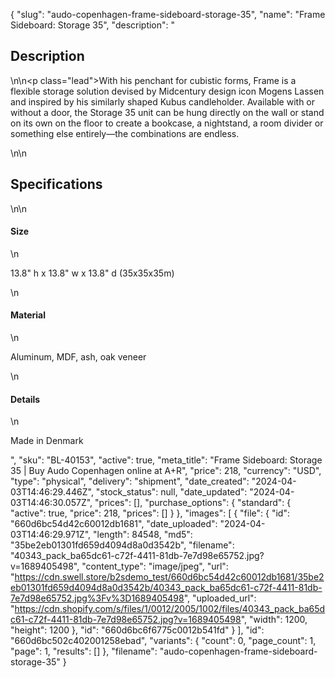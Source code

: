 {
  "slug": "audo-copenhagen-frame-sideboard-storage-35",
  "name": "Frame Sideboard: Storage 35",
  "description": "<h2>Description</h2>\n<!-- split -->\n<p class=\"lead\">With his penchant for cubistic forms, Frame is a flexible storage solution devised by Midcentury design icon Mogens Lassen and inspired by his similarly shaped Kubus candleholder. Available with or without a door, the Storage 35 unit can be hung directly on the wall or stand on its own on the floor to create a bookcase, a nightstand, a room divider or something else entirely—the combinations are endless.</p>\n<!-- split -->\n<h2>Specifications</h2>\n<!-- split -->\n<h4>Size</h4>\n<p>13.8\" h x 13.8\" w x 13.8\" d (35x35x35m)</p>\n<h4>Material</h4>\n<p>Aluminum, MDF, ash, oak veneer</p>\n<h4>Details</h4>\n<p>Made in Denmark</p>",
  "sku": "BL-40153",
  "active": true,
  "meta_title": "Frame Sideboard: Storage 35 | Buy Audo Copenhagen online at A+R",
  "price": 218,
  "currency": "USD",
  "type": "physical",
  "delivery": "shipment",
  "date_created": "2024-04-03T14:46:29.446Z",
  "stock_status": null,
  "date_updated": "2024-04-03T14:46:30.057Z",
  "prices": [],
  "purchase_options": {
    "standard": {
      "active": true,
      "price": 218,
      "prices": []
    }
  },
  "images": [
    {
      "file": {
        "id": "660d6bc54d42c60012db1681",
        "date_uploaded": "2024-04-03T14:46:29.971Z",
        "length": 84548,
        "md5": "35be2eb01301fd659d4094d8a0d3542b",
        "filename": "40343_pack_ba65dc61-c72f-4411-81db-7e7d98e65752.jpg?v=1689405498",
        "content_type": "image/jpeg",
        "url": "https://cdn.swell.store/b2sdemo_test/660d6bc54d42c60012db1681/35be2eb01301fd659d4094d8a0d3542b/40343_pack_ba65dc61-c72f-4411-81db-7e7d98e65752.jpg%3Fv%3D1689405498",
        "uploaded_url": "https://cdn.shopify.com/s/files/1/0012/2005/1002/files/40343_pack_ba65dc61-c72f-4411-81db-7e7d98e65752.jpg?v=1689405498",
        "width": 1200,
        "height": 1200
      },
      "id": "660d6bc6f6775c0012b541fd"
    }
  ],
  "id": "660d6bc502c402001258ebad",
  "variants": {
    "count": 0,
    "page_count": 1,
    "page": 1,
    "results": []
  },
  "filename": "audo-copenhagen-frame-sideboard-storage-35"
}
